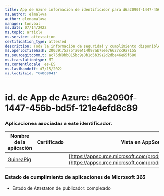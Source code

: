 ```yaml
---
title: App de Azure información de identificador para d6a2090f-1447-456b-bd5f-121e4efd8c89
ms.author: elmalova
author: elenamalova
manager: tonybal
ms.date: 07/14/2022
ms.topic: article
ms.service: attestation
certification_type: attested
description: Toda la información de seguridad y cumplimiento disponible para d6a2090f-1447-456b-bd5f-121e4efd8c89.
ms.openlocfilehash: 20039175a75fa0e414097ab7bee76627cc9a7155
ms.sourcegitcommit: ac75dd8bb815bc9e8b1d5b39a2d2dbe46e65f680
ms.translationtype: MT
ms.contentlocale: es-ES
ms.lasthandoff: 07/15/2022
ms.locfileid: "66809041"
---
```

# <a name="azure-app-id-d6a2090f-1447-456b-bd5f-121e4efd8c89"></a>id. de App de Azure: d6a2090f-1447-456b-bd5f-121e4efd8c89


### <a name="apps-associated-with-this-id"></a>Aplicaciones asociadas a este identificador:
| **Nombre de la aplicación** | **Certificado** | **Vista en AppSource** |
|--------------|---------------|-----------------------|
| [GuineaPig](../forward/WA200003486.md) |  | [https://appsource.microsoft.com/product/office/WA200003486](https://appsource.microsoft.com/product/office/WA200003486) |

### <a name="microsoft-365-app-compliance-status"></a>Estado de cumplimiento de aplicaciones de Microsoft 365
- Estado de Attestaton del publicador: completado
